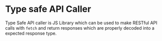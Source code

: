 # Type safe API Caller

Type Safe API caller is JS Library which can be used to make RESTful API calls with `fetch` and return responses which are properly decoded into a expected response type.